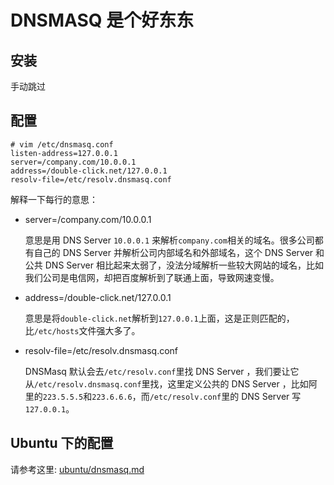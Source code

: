 # DNSMASQ 是个好东东

## 安装

手动跳过

## 配置

```
# vim /etc/dnsmasq.conf
listen-address=127.0.0.1
server=/company.com/10.0.0.1
address=/double-click.net/127.0.0.1
resolv-file=/etc/resolv.dnsmasq.conf
```

解释一下每行的意思：

* server=/company.com/10.0.0.1

    意思是用 DNS Server `10.0.0.1` 来解析`company.com`相关的域名。很多公司都有自己的 DNS Server 并解析公司内部域名和外部域名，这个 DNS Server 和公共 DNS Server 相比起来太弱了，没法分域解析一些较大网站的域名，比如我们公司是电信网，却把百度解析到了联通上面，导致网速变慢。

* address=/double-click.net/127.0.0.1

    意思是将`double-click.net`解析到`127.0.0.1`上面，这是正则匹配的，比`/etc/hosts`文件强大多了。

* resolv-file=/etc/resolv.dnsmasq.conf

    DNSMasq 默认会去`/etc/resolv.conf`里找 DNS Server ，我们要让它从`/etc/resolv.dnsmasq.conf`里找，这里定义公共的 DNS Server ，比如阿里的`223.5.5.5`和`223.6.6.6`，而`/etc/resolv.conf`里的 DNS Server 写`127.0.0.1`。


## Ubuntu 下的配置

请参考这里: [ubuntu/dnsmasq.md](../ubuntu/dnsmasq.md)

<!--
## Mac OSX

```
$ brew install dnsmasq
$ cp /usr/local/opt/dnsmasq/dnsmasq.conf.example /usr/local/etc/dnsmasq.conf
$ vim /usr/local/etc/dnsmasq.conf
$ sudo cp -fv /usr/local/opt/dnsmasq/*.plist /Library/LaunchDaemons
$ sudo chown root /Library/LaunchDaemons/homebrew.mxcl.dnsmasq.plist
$ sudo launchctl load /Library/LaunchDaemons/homebrew.mxcl.dnsmasq.plist # use unload to stop
```
-->
